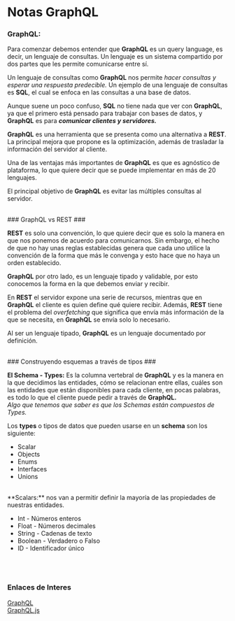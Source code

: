 # Notas GraphQL #


### GraphQL: ###

Para comenzar debemos entender que **GraphQL** es un query language, es decir, un lenguaje de consultas. Un lenguaje es un sistema compartido por dos partes que les permite comunicarse entre sí.

Un lenguaje de consultas como **GraphQL** nos permite *hacer consultas y esperar una respuesta predecible.* Un ejemplo de una lenguaje de consultas es **SQL**, el cual se enfoca en las consultas a una base de datos.

Aunque suene un poco confuso, **SQL** no tiene nada que ver con **GraphQL**, ya que el primero está pensado para trabajar con bases de datos, y **GraphQL** es para **_comunicar clientes y servidores._**

**GraphQL** es una herramienta que se presenta como una alternativa a **REST**. La principal mejora que propone es la optimización, además de trasladar la información del servidor al cliente.

Una de las ventajas más importantes de **GraphQL** es que es agnóstico de plataforma, lo que quiere decir que se puede implementar en más de 20 lenguajes.

El principal objetivo de **GraphQL** es evitar las múltiples consultas al servidor.


<br>
### GraphQL vs REST ###

**REST** es solo una convención, lo que quiere decir que es solo la manera en que nos ponemos de acuerdo para comunicarnos. Sin embargo, el hecho de que no hay unas reglas establecidas genera que cada uno utilice la convención de la forma que más le convenga y esto hace que no haya un orden establecido.

**GraphQL** por otro lado, es un lenguaje tipado y validable, por esto conocemos la forma en la que debemos enviar y recibir.

En **REST** el servidor expone una serie de recursos, mientras que en **GraphQL** el cliente es quien define qué quiere recibir. Además, **REST** tiene el problema del *overfetching* que significa que envía más información de la que se necesita, en **GraphQL** se envía solo lo necesario.

Al ser un lenguaje tipado, **GraphQL** es un lenguaje documentado por definición.



<br>
### Construyendo esquemas a través de tipos ###

**El Schema - Types:** Es la columna vertebral de **GraphQL** y es la manera en la que decidimos las entidades, cómo se relacionan entre ellas, cuáles son las entidades que están disponibles para cada cliente, en pocas palabras, es todo lo que el cliente puede pedir a través de **GraphQL.** <br>
*Algo que tenemos que saber es que los Schemas están compuestos de Types.*

Los **types** o tipos de datos que pueden usarse en un **schema** son los siguiente:

 - Scalar
 - Objects
 - Enums
 - Interfaces
 - Unions

<br>
**Scalars:**  nos van a permitir definir la mayoría de las propiedades de nuestras entidades.

 - Int - Números enteros
 - Float - Números decimales
 - String - Cadenas de texto
 - Boolean - Verdadero o Falso
 - ID - Identificador único


<br><br>

### Enlaces de Interes ###
[GraphQL](http://facebook.github.io/graphql/) <br>
[GraphQL.js](https://github.com/graphql/graphql-js)